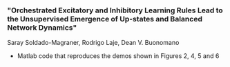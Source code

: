 ### "Orchestrated Excitatory and Inhibitory Learning Rules Lead to the Unsupervised Emergence of Up-states and Balanced Network Dynamics"
Saray Soldado-Magraner, Rodrigo Laje, Dean V. Buonomano

- Matlab code that reproduces the demos shown in Figures 2, 4, 5 and 6

